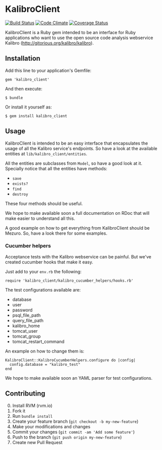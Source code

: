 # KalibroClient

[![Build Status](https://travis-ci.org/mezuro/kalibro_client.png?branch=master)](https://travis-ci.org/mezuro/kalibro_client)
[![Code Climate](https://codeclimate.com/github/mezuro/kalibro_client.png)](https://codeclimate.com/github/mezuro/kalibro_client)
[![Coverage Status](https://coveralls.io/repos/mezuro/kalibro_client/badge.png)](https://coveralls.io/r/mezuro/kalibro_client)

KalibroClient is a Ruby gem intended to be an interface for Ruby applications who want to use the open source code analysis webservice Kalibro (http://gitorious.org/kalibro/kalibro).

## Installation

Add this line to your application's Gemfile:

    gem 'kalibro_client'

And then execute:

    $ bundle

Or install it yourself as:

    $ gem install kalibro_client

## Usage

KalibroClient is intended to be an easy interface that encapsulates the usage of all the Kalibro service's endpoints. So have a look at the available entities at `lib/kalibro_client/entities`.

All the entities are subclasses from `Model`, so have a good look at it. Specially notice that all the entities have methods:

* `save`
* `exists?`
* `find`
* `destroy`

These four methods should be useful.

We hope to make available soon a full documentation on RDoc that will make easier to understand all this.

A good example on how to get everything from KalibroClient should be Mezuro. So, have a look there for some examples.

### Cucumber helpers

Acceptance tests with the Kalibro webservice can be painful. But we've created cucumber hooks that make it easy.

Just add to your `env.rb` the following:

    require 'kalibro_client/kalibro_cucumber_helpers/hooks.rb'

The test configurations available are:

* database
* user
* password
* psql_file_path
* query_file_path
* kalibro_home
* tomcat_user
* tomcat_group
* tomcat_restart_command

An example on how to change them is:

    KalibroClient::KalibroCucumberHelpers.configure do |config|
      config.database = "kalibro_test"
    end

We hope to make available soon an YAML parser for test configurations.

## Contributing

0. Install RVM (rvm.io)
1. Fork it
2. Run `bundle install`
3. Create your feature branch (`git checkout -b my-new-feature`)
4. Make your modifications and changes
5. Commit your changes (`git commit -am 'Add some feature'`)
6. Push to the branch (`git push origin my-new-feature`)
7. Create new Pull Request
